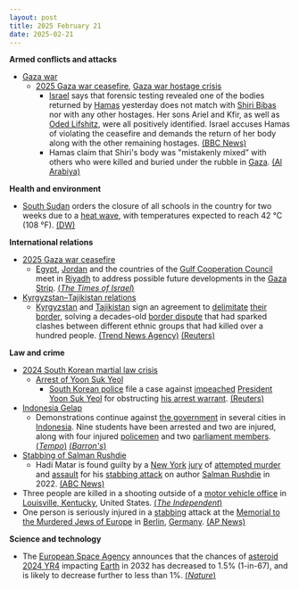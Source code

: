 ```yaml
---
layout: post
title: 2025 February 21
date: 2025-02-21
---
```



**Armed conflicts and attacks**

* [Gaza war](https://en.wikipedia.org/wiki/Gaza_war "Gaza war")
  + [2025 Gaza war ceasefire](https://en.wikipedia.org/wiki/2025_Gaza_war_ceasefire "2025 Gaza war ceasefire"), [Gaza war hostage crisis](https://en.wikipedia.org/wiki/Gaza_war_hostage_crisis "Gaza war hostage crisis")
    - [Israel](https://en.wikipedia.org/wiki/Israel "Israel") says that forensic testing revealed one of the bodies returned by [Hamas](https://en.wikipedia.org/wiki/Hamas "Hamas") yesterday does not match with [Shiri Bibas](https://en.wikipedia.org/wiki/Kidnapping_of_the_Bibas_family "Kidnapping of the Bibas family") nor with any other hostages. Her sons Ariel and Kfir, as well as [Oded Lifshitz](https://en.wikipedia.org/wiki/Oded_Lifshitz "Oded Lifshitz"), were all positively identified. Israel accuses Hamas of violating the ceasefire and demands the return of her body along with the other remaining hostages. [(BBC News)](https://www.bbc.com/news/articles/cjry3jzedl1o)
    - Hamas claim that Shiri's body was "mistakenly mixed” with others who were killed and buried under the rubble in [Gaza](https://en.wikipedia.org/wiki/Gaza_Strip "Gaza Strip"). [(Al Arabiya)](https://english.alarabiya.net/News/middle-east/2025/02/21/hamas-says-shiri-bibas-remains-mixed-with-other-human-remains-after-israeli-airstrike)

**Health and environment**

* [South Sudan](https://en.wikipedia.org/wiki/South_Sudan "South Sudan") orders the closure of all schools in the country for two weeks due to a [heat wave](https://en.wikipedia.org/wiki/Heat_wave "Heat wave"), with temperatures expected to reach 42 °C (108 °F). [(DW)](https://www.dw.com/en/heat-wave-forces-south-sudan-to-close-schools-for-two-weeks/a-71698826)

**International relations**

* [2025 Gaza war ceasefire](https://en.wikipedia.org/wiki/2025_Gaza_war_ceasefire "2025 Gaza war ceasefire")
  + [Egypt](https://en.wikipedia.org/wiki/Egypt "Egypt"), [Jordan](https://en.wikipedia.org/wiki/Jordan "Jordan") and the countries of the [Gulf Cooperation Council](https://en.wikipedia.org/wiki/Gulf_Cooperation_Council "Gulf Cooperation Council") meet in [Riyadh](https://en.wikipedia.org/wiki/Riyadh "Riyadh") to address possible future developments in the [Gaza Strip](https://en.wikipedia.org/wiki/Gaza_Strip "Gaza Strip"). [(*The Times of Israel*)](https://www.timesofisrael.com/arab-leaders-gather-in-saudi-arabia-to-hash-out-alternative-to-trumps-plan-for-gaza/)
* [Kyrgyzstan–Tajikistan relations](https://en.wikipedia.org/wiki/Kyrgyzstan%E2%80%93Tajikistan_relations "Kyrgyzstan–Tajikistan relations")
  + [Kyrgyzstan](https://en.wikipedia.org/wiki/Kyrgyzstan "Kyrgyzstan") and [Tajikistan](https://en.wikipedia.org/wiki/Tajikistan "Tajikistan") sign an agreement to [delimitate](https://en.wikipedia.org/wiki/National_boundary_delimitation "National boundary delimitation") [their border](https://en.wikipedia.org/wiki/Kyrgyzstan%E2%80%93Tajikistan_border "Kyrgyzstan–Tajikistan border"), solving a decades-old [border dispute](https://en.wikipedia.org/wiki/Territorial_disputes "Territorial disputes") that had sparked clashes between different ethnic groups that had killed over a hundred people. [(Trend News Agency)](https://en.trend.az/casia/kyrgyzstan/4008880.html) [(Reuters)](https://www.reuters.com/world/asia-pacific/kyrgyzstan-tajikistan-settle-border-dispute-that-sparked-deadly-clashes-2025-02-21/)

**Law and crime**

* [2024 South Korean martial law crisis](https://en.wikipedia.org/wiki/2024_South_Korean_martial_law_crisis "2024 South Korean martial law crisis")
  + [Arrest of Yoon Suk Yeol](https://en.wikipedia.org/wiki/Arrest_of_Yoon_Suk_Yeol "Arrest of Yoon Suk Yeol")
    - [South Korean police](https://en.wikipedia.org/wiki/Police_of_South_Korea "Police of South Korea") file a case against [impeached](https://en.wikipedia.org/wiki/Impeachment_of_Yoon_Suk_Yeol "Impeachment of Yoon Suk Yeol") [President](https://en.wikipedia.org/wiki/President_of_South_Korea "President of South Korea") [Yoon Suk Yeol](https://en.wikipedia.org/wiki/Yoon_Suk_Yeol "Yoon Suk Yeol") for obstructing [his arrest warrant](https://en.wikipedia.org/wiki/Arrest_of_Yoon_Suk_Yeol "Arrest of Yoon Suk Yeol"). [(Reuters)](https://www.reuters.com/world/asia-pacific/south-korea-police-say-building-case-against-yoon-obstructing-arrest-2025-02-21/)
* [Indonesia Gelap](https://en.wikipedia.org/wiki/Indonesia_Gelap "Indonesia Gelap")
  + Demonstrations continue against [the government](https://en.wikipedia.org/wiki/Government_of_Indonesia "Government of Indonesia") in several cities in [Indonesia](https://en.wikipedia.org/wiki/Indonesia "Indonesia"). Nine students have been arrested and two are injured, along with four injured [policemen](https://en.wikipedia.org/wiki/Indonesian_National_Police "Indonesian National Police") and two [parliament members](https://en.wikipedia.org/wiki/House_of_Representatives_%28Indonesia%29 "House of Representatives (Indonesia)"). [(*Tempo*)](https://en.tempo.co/read/1978141/police-deploy-2460-joint-personnel-for-indonesia-gelap-protest-in-jakarta-today) [(*Barron's*)](https://www.barrons.com/news/thousands-protest-against-budget-cuts-in-indonesia-5ac272a2)
* [Stabbing of Salman Rushdie](https://en.wikipedia.org/wiki/Stabbing_of_Salman_Rushdie#Criminal_investigation_and_prosecution "Stabbing of Salman Rushdie")
  + Hadi Matar is found guilty by a [New York](https://en.wikipedia.org/wiki/New_York_%28state%29 "New York (state)") [jury](https://en.wikipedia.org/wiki/Jury "Jury") of [attempted murder](https://en.wikipedia.org/wiki/Attempted_murder "Attempted murder") and [assault](https://en.wikipedia.org/wiki/Assault "Assault") for his [stabbing attack](https://en.wikipedia.org/wiki/Stabbing_attack "Stabbing attack") on author [Salman Rushdie](https://en.wikipedia.org/wiki/Salman_Rushdie "Salman Rushdie") in 2022. [(ABC News)](https://abcnews.go.com/US/salman-rushdie-stabbing-suspect-found-guilty-attempted-murder/story?id=118903519)
* Three people are killed in a shooting outside of a [motor vehicle office](https://en.wikipedia.org/wiki/Department_of_motor_vehicles "Department of motor vehicles") in [Louisville, Kentucky](https://en.wikipedia.org/wiki/Louisville%2C_Kentucky "Louisville, Kentucky"), United States. [(*The Independent*)](https://www.independent.co.uk/news/world/americas/crime/louisville-shooting-three-dead-willismore-b2702549.html)
* One person is seriously injured in a [stabbing](https://en.wikipedia.org/wiki/Stabbing "Stabbing") attack at the [Memorial to the Murdered Jews of Europe](https://en.wikipedia.org/wiki/Memorial_to_the_Murdered_Jews_of_Europe "Memorial to the Murdered Jews of Europe") in [Berlin](https://en.wikipedia.org/wiki/Berlin "Berlin"), [Germany](https://en.wikipedia.org/wiki/Germany "Germany"). [(AP News)](https://apnews.com/article/germany-berlin-stabbing-holocaust-memorial-1710be90a0e733d016e32db4d8353e1c)

**Science and technology**

* The [European Space Agency](https://en.wikipedia.org/wiki/European_Space_Agency "European Space Agency") announces that the chances of [asteroid](https://en.wikipedia.org/wiki/Asteroid "Asteroid") [2024 YR4](https://en.wikipedia.org/wiki/2024_YR4 "2024 YR4") impacting [Earth](https://en.wikipedia.org/wiki/Earth "Earth") in 2032 has decreased to 1.5% (1-in-67), and is likely to decrease further to less than 1%. [(*Nature*)](https://www.nature.com/articles/d41586-025-00552-y)
